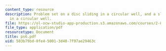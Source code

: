 ```yaml
---
content_type: resource
description: Problem set on a disc sliding in a circular well, and a slender rod sliding
  in a circular well.
file: https://ol-ocw-studio-app-production.s3.amazonaws.com/courses/2-003j-dynamics-and-control-i-fall-2007/503b79bd0fe450013d407f97ae29463c_ps6.pdf
file_type: application/pdf
resourcetype: Document
title: ps6.pdf
uid: 503b79bd-0fe4-5001-3d40-7f97ae29463c
---
```

